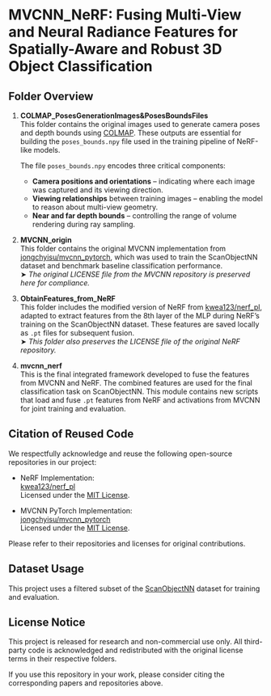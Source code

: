 # MVCNN_NeRF: Fusing Multi-View and Neural Radiance Features for Spatially-Aware and Robust 3D Object Classification

## Folder Overview

1. **COLMAP_PosesGenerationImages&PosesBoundsFiles**  
   This folder contains the original images used to generate camera poses and depth bounds using [COLMAP](https://colmap.github.io/). These outputs are essential for building the `poses_bounds.npy` file used in the training pipeline of NeRF-like models.

   The file `poses_bounds.npy` encodes three critical components:  
   - **Camera positions and orientations** – indicating where each image was captured and its viewing direction.  
   - **Viewing relationships** between training images – enabling the model to reason about multi-view geometry.  
   - **Near and far depth bounds** – controlling the range of volume rendering during ray sampling.

2. **MVCNN_origin**  
   This folder contains the original MVCNN implementation from [jongchyisu/mvcnn_pytorch](https://github.com/jongchyisu/mvcnn_pytorch), which was used to train the ScanObjectNN dataset and benchmark baseline classification performance.  
   ➤ *The original LICENSE file from the MVCNN repository is preserved here for compliance.*

3. **ObtainFeatures_from_NeRF**  
   This folder includes the modified version of NeRF from [kwea123/nerf_pl](https://github.com/kwea123/nerf_pl), adapted to extract features from the 8th layer of the MLP during NeRF’s training on the ScanObjectNN dataset. These features are saved locally as `.pt` files for subsequent fusion.  
   ➤ *This folder also preserves the LICENSE file of the original NeRF repository.*

4. **mvcnn_nerf**  
   This is the final integrated framework developed to fuse the features from MVCNN and NeRF. The combined features are used for the final classification task on ScanObjectNN. This module contains new scripts that load and fuse `.pt` features from NeRF and activations from MVCNN for joint training and evaluation.

## Citation of Reused Code

We respectfully acknowledge and reuse the following open-source repositories in our project:

- NeRF Implementation:  
  [kwea123/nerf_pl](https://github.com/kwea123/nerf_pl)  
  Licensed under the [MIT License](https://github.com/kwea123/nerf_pl/blob/52aeb387da64a9ad9a0f914ea9b049ffc598b20c/LICENSE).

- MVCNN PyTorch Implementation:  
  [jongchyisu/mvcnn_pytorch](https://github.com/jongchyisu/mvcnn_pytorch)  
  Licensed under the [MIT License](https://github.com/jongchyisu/mvcnn_pytorch/blob/09a3b5134d92a35da31e4247b20c3c814b41f753/LICENSE).

Please refer to their repositories and licenses for original contributions.

## Dataset Usage

This project uses a filtered subset of the [ScanObjectNN](https://hkust-vgd.github.io/scanobjectnn/) dataset for training and evaluation.

## License Notice

This project is released for research and non-commercial use only. All third-party code is acknowledged and redistributed with the original license terms in their respective folders.

If you use this repository in your work, please consider citing the corresponding papers and repositories above.
